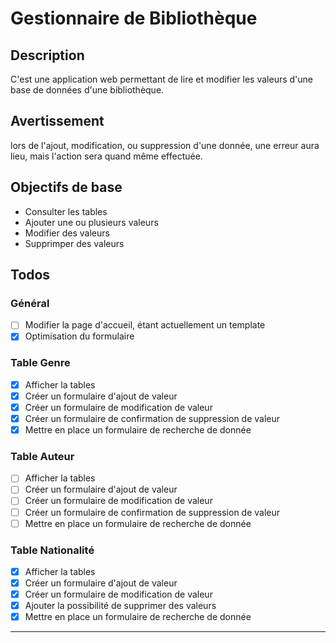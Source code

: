 # Gestionnaire de Bibliothèque

## Description
C'est une application web permettant de lire et modifier les valeurs d'une base de données d'une bibliothèque.

## Avertissement
lors de l'ajout, modification, ou suppression d'une donnée, une erreur aura lieu, mais l'action sera quand même effectuée.

## Objectifs de base
- Consulter les tables
- Ajouter une ou plusieurs valeurs
- Modifier des valeurs
- Supprimper des valeurs

## Todos
### Général
- [ ] Modifier la page d'accueil, étant actuellement un template
- [x] Optimisation du formulaire
### Table Genre
- [x] Afficher la tables
- [x] Créer un formulaire d'ajout de valeur
- [x] Créer un formulaire de modification de valeur
- [x] Créer un formulaire de confirmation de suppression de valeur
- [x] Mettre en place un formulaire de recherche de donnée

### Table Auteur
- [ ] Afficher la tables
- [ ] Créer un formulaire d'ajout de valeur
- [ ] Créer un formulaire de modification de valeur
- [ ] Créer un formulaire de confirmation de suppression de valeur
- [ ] Mettre en place un formulaire de recherche de donnée

### Table Nationalité
- [x] Afficher la tables
- [x] Créer un formulaire d'ajout de valeur
- [x] Créer un formulaire de modification de valeur
- [x] Ajouter la possibilité de supprimer des valeurs
- [x] Mettre en place un formulaire de recherche de donnée
---
